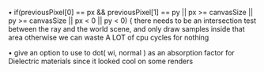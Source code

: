 • if(previousPixel[0] == px && previousPixel[1] == py || px >= canvasSize || py >= canvasSize || px < 0 || py < 0) {
    there needs to be an intersection test between the ray and the world scene, and only draw samples inside that area otherwise we can waste A LOT of cpu cycles for nothing 

• give an option to use to dot( wi, normal ) as an absorption factor for Dielectric materials since it looked cool on some renders 